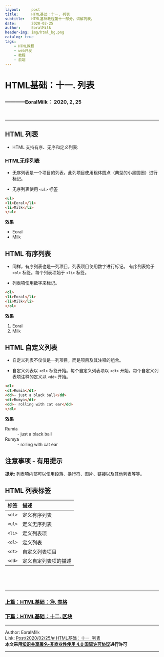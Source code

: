```yaml
---
layout:     post                    
title:      HTML基础：十一. 列表     
subtitle:   HTML基础教程第十一部分，讲解列表。
date:       2020-02-25           
author:     EoralMilk             
header-img: img/html_bg.png    
catalog: true                    
tags:        
    - HTML教程
    - web开发
    - 教程
    - 前端
---
```



# HTML基础：十一. 列表
### ————EoralMilk： 2020, 2, 25
<br/>  

---
## HTML 列表

- HTML 支持有序、无序和定义列表:


### HTML无序列表

- 无序列表是一个项目的列表，此列项目使用粗体圆点（典型的小黑圆圈）进行标记。

- 无序列表使用 `<ul>` 标签

```html
<ul>
<li>Eoral</li>
<li>Milk</li>
</ul>
```

**效果**

<ul>
<li>Eoral</li>
<li>Milk</li>
</ul>


## HTML 有序列表

- 同样，有序列表也是一列项目，列表项目使用数字进行标记。 有序列表始于 `<ol>` 标签。每个列表项始于 `<li>` 标签。

- 列表项使用数字来标记。

```html
<ol>
<li>Eoral</li>
<li>Milk</li>
</ol>
```

**效果**

<ol>
<li>Eoral</li>
<li>Milk</li>
</ol>

## HTML 自定义列表

- 自定义列表不仅仅是一列项目，而是项目及其注释的组合。

- 自定义列表以 `<dl>` 标签开始。每个自定义列表项以 `<dt>` 开始。每个自定义列表项注释的定义以 `<dd>` 开始。

```html
<dl>
<dt>Rumia</dt>
<dd>- just a black ball</dd>
<dt>Rumya</dt>
<dd>- rolling with cat ear</dd>
</dl>
```

**效果**

<dl>
<dt>Rumia</dt>
<dd>- just a black ball</dd>
<dt>Rumya</dt>
<dd>- rolling with cat ear</dd>
</dl>

## 注意事项 - 有用提示

**提示:** 列表项内部可以使用段落、换行符、图片、链接以及其他列表等等。



## HTML 列表标签

标签   |描述
:---|:---
`<ol>`	|定义有序列表
`<ul>`	|定义无序列表
`<li>`	|定义列表项
`<dl>`	|定义列表
`<dt>`	|自定义列表项目
`<dd>`	|定义自定列表项的描述

<br/>  
<br/>
<br/>

---  
### [上篇：HTML基础：⑩. 表格](https://eoralmilk.github.io/2020/02/25/HTML%E5%9F%BA%E7%A1%80/)
### [下篇：HTML基础：十二. 区块]()


---  

Author: EoralMilk  
Link: [Post/2020/02/25/# HTML基础：十一. 列表](https://eoralmilk.github.io/2020/02/25/HTML%E5%9F%BA%E7%A1%80-%E5%8D%81%E4%B8%80/)   
**本文采用[知识共享署名-非商业性使用 4.0 国际许可协议](https://creativecommons.org/licenses/by-nc-sa/4.0/)进行许可**  

---